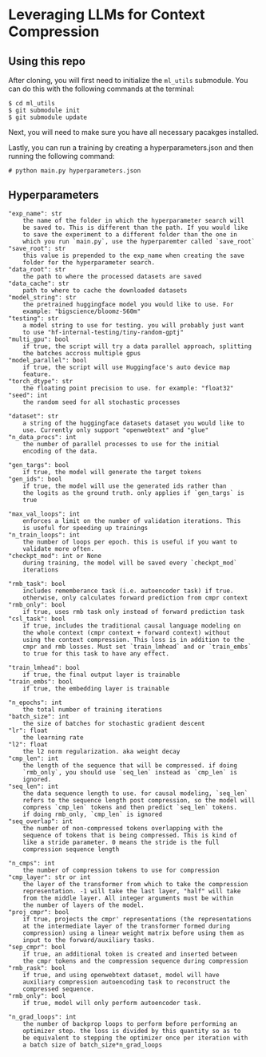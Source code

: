 # Leveraging LLMs for Context Compression

## Using this repo
After cloning, you will first need to initialize the `ml_utils`
submodule. You can do this with the following commands at the terminal:

    $ cd ml_utils
    $ git submodule init
    $ git submodule update

Next, you will need to make sure you have all necessary pacakges
installed.

Lastly, you can run a training by creating a hyperparameters.json and
then running the following command:

    # python main.py hyperparameters.json

## Hyperparameters

    "exp_name": str
        the name of the folder in which the hyperparameter search will
        be saved to. This is different than the path. If you would like
        to save the experiment to a different folder than the one in
        which you run `main.py`, use the hyperparemter called `save_root`
    "save_root": str
        this value is prepended to the exp_name when creating the save
        folder for the hyperparameter search.
    "data_root": str
        the path to where the processed datasets are saved
    "data_cache": str
        path to where to cache the downloaded datasets
    "model_string": str
        the pretrained huggingface model you would like to use. For
        example: "bigscience/bloomz-560m"
    "testing": str
        a model string to use for testing. you will probably just want
        to use "hf-internal-testing/tiny-random-gptj"
    "multi_gpu": bool
        if true, the script will try a data parallel approach, splitting
        the batches accross multiple gpus
    "model_parallel": bool
        if true, the script will use Huggingface's auto device map
        feature.
    "torch_dtype": str
        the floating point precision to use. for example: "float32"
    "seed": int
        the random seed for all stochastic processes

    "dataset": str
        a string of the huggingface datasets dataset you would like to
        use. Currently only support "openwebtext" and "glue"
    "n_data_procs": int
        the number of parallel processes to use for the initial
        encoding of the data.

    "gen_targs": bool
        if true, the model will generate the target tokens
    "gen_ids": bool
        if true, the model will use the generated ids rather than
        the logits as the ground truth. only applies if `gen_targs` is
        true

    "max_val_loops": int
        enforces a limit on the number of validation iterations. This
        is useful for speeding up trainings
    "n_train_loops": int
        the number of loops per epoch. this is useful if you want to
        validate more often.
    "checkpt_mod": int or None
        during training, the model will be saved every `checkpt_mod`
        iterations

    "rmb_task": bool
        includes rememberance task (i.e. autoencoder task) if true.
        otherwise, only calculates forward prediction from cmpr context
    "rmb_only": bool
        if true, uses rmb task only instead of forward prediction task
    "csl_task": bool
        if true, includes the traditional causal language modeling on
        the whole context (cmpr context + forward context) without
        using the context compression. This loss is in addition to the
        cmpr and rmb losses. Must set `train_lmhead` and or `train_embs`
        to true for this task to have any effect.

    "train_lmhead": bool
        if true, the final output layer is trainable
    "train_embs": bool
        if true, the embedding layer is trainable

    "n_epochs": int
        the total number of training iterations
    "batch_size": int
        the size of batches for stochastic gradient descent
    "lr": float
        the learning rate
    "l2": float
        the l2 norm regularization. aka weight decay
    "cmp_len": int
        the length of the sequence that will be compressed. if doing
        `rmb_only`, you should use `seq_len` instead as `cmp_len` is
        ignored.
    "seq_len": int
        the data sequence length to use. for causal modeling, `seq_len`
        refers to the sequence length post compression, so the model will
        compress `cmp_len` tokens and then predict `seq_len` tokens.
        if doing rmb_only, `cmp_len` is ignored
    "seq_overlap": int
        the number of non-compressed tokens overlapping with the
        sequence of tokens that is being compressed. This is kind of
        like a stride parameter. 0 means the stride is the full
        compression sequence length

    "n_cmps": int
        the number of compression tokens to use for compression
    "cmp_layer": str or int
        the layer of the transformer from which to take the compression
        representation. -1 will take the last layer, "half" will take
        from the middle layer. All integer arguments must be within
        the number of layers of the model.
    "proj_cmpr": bool
        if true, projects the cmpr' representations (the representations
        at the intermediate layer of the transformer formed during
        compression) using a linear weight matrix before using them as
        input to the forward/auxiliary tasks.
    "sep_cmpr": bool
        if true, an additional token is created and inserted between
        the cmpr tokens and the compression sequence during compression
    "rmb_rask": bool
        if true, and using openwebtext dataset, model will have
        auxiliary compression autoencoding task to reconstruct the
        compressed sequence.
    "rmb_only": bool
        if true, model will only perform autoencoder task.

    "n_grad_loops": int
        the number of backprop loops to perform before performing an
        optimizer step. the loss is divided by this quantity so as to
        be equivalent to stepping the optimizer once per iteration with
        a batch size of batch_size*n_grad_loops


